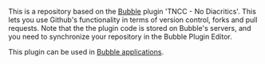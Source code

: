 This is a repository based on the [Bubble](https://bubble.io) plugin 'TNCC - No Diacritics'. This lets you use Github's functionality in terms of version control, forks and pull requests. Note that the the plugin code is stored on Bubble's servers, and you need to synchronize your repository in the Bubble Plugin Editor. 

 This plugin can be used in [Bubble applications](https://bubble.io).